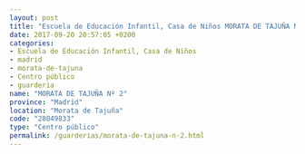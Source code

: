 ```yaml
---
layout: post
title: "Escuela de Educación Infantil, Casa de Niños MORATA DE TAJUÑA Nº 2"
date: 2017-09-20 20:57:05 +0200
categories:
- Escuela de Educación Infantil, Casa de Niños
- madrid
- morata-de-tajuna
- Centro público
- guarderia
name: "MORATA DE TAJUÑA Nº 2"
province: "Madrid"
location: "Morata de Tajuña"
code: "28049833"
type: "Centro público"
permalink: /guarderias/morata-de-tajuna-n-2.html
---
```

